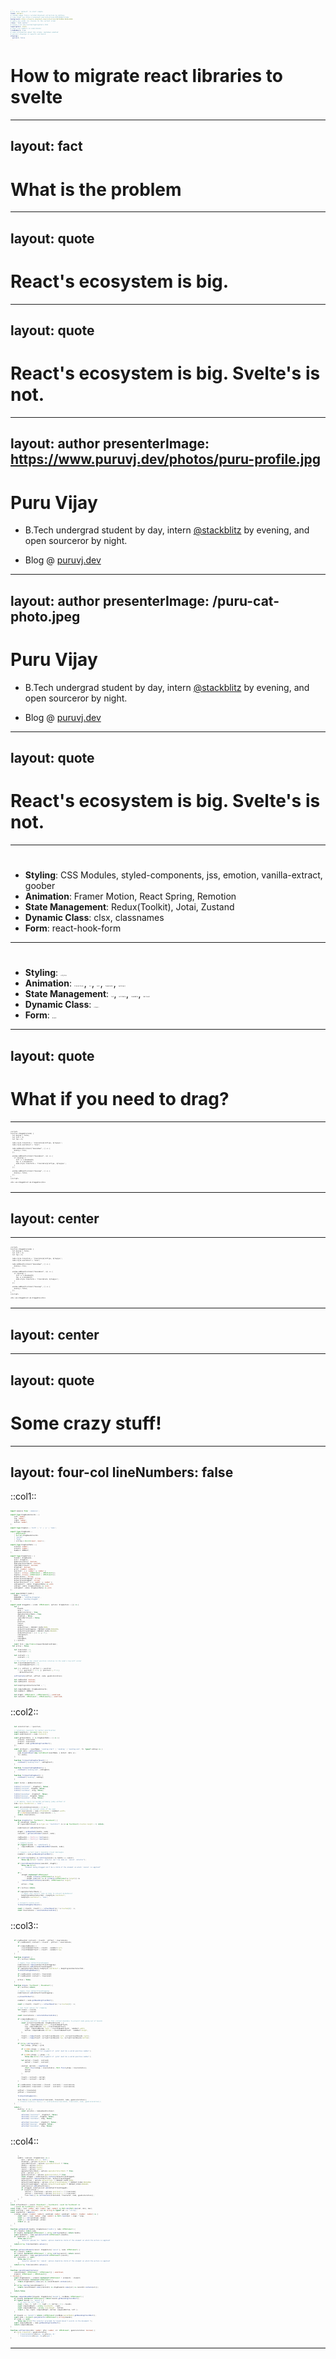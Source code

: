 ```yaml
---
# try also 'default' to start simple
theme: default
# random image from a curated Unsplash collection by Anthony
# like them? see https://unsplash.com/collections/94734566/slidev
background: https://source.unsplash.com/collection/94734566/1920x1080
# apply any windi css classes to the current slide
class: 'text-center'
# https://sli.dev/custom/highlighters.html
highlighter: shiki
# show line numbers in code blocks
lineNumbers: true
# some information about the slides, markdown enabled
# persist drawings in exports and build
drawings:
  persist: false
---
```


<!--prettier-disable-->

# How to migrate react libraries to svelte

<div class="abs-br m-6 flex gap-2">
  <a href="https://github.com/puruvj" target="_blank" alt="GitHub"
    class="text-xl icon-btn opacity-50 !border-none !hover:text-white">
    <carbon-logo-github />
  </a>
</div>

<!--

Hi! Hope ur all enjoying Svelte Summit! So, my talk, as u can see is about migrating react libraries to Svelte. What this means: I will show you step by step how I converted an existing React library to Svelte. And made it smaller and faster.

So, first question: All the svelte devs?
2nd question: All who have been react developers in the past, and don't do react anymore
3rd question: Still do React?

-->

---
layout: fact
---

# What is the problem

<!--

So, what exactly is the problem here?

-->

---
layout: quote
---

# React's ecosystem is big.

---
layout: quote
---

# React's ecosystem is big. Svelte's is not.

<!--

Now, I know what many of you are gonna disagree with that. And I don't wanna get eggs thrown at me, so I will explain this point, and try to convince you well. But before that, lemme introduce myself.

-->

---
layout: author
presenterImage: https://www.puruvj.dev/photos/puru-profile.jpg
---

# Puru Vijay

- B.Tech undergrad student by day, intern [@stackblitz](https://stackblitz.com/) by evening, and open sourceror by night.

- Blog @ [puruvj.dev](https://puruvj.dev)

<!--

I am Puru Vijay. I am from Jaipur, India!

I am a B.Tech student currently, but by evening I put on my hacker hoodie and get to work on Stackblitz and open source stuff. I also write blogs, which you can find at my website puruvj.dev

-->

---
layout: author
presenterImage: /puru-cat-photo.jpeg
---

# Puru Vijay

- B.Tech undergrad student by day, intern [@stackblitz](https://stackblitz.com/) by evening, and open sourceror by night.

- Blog @ [puruvj.dev](https://puruvj.dev)

<!--

Those of you who know me from discord, would recognise me as this black and white sideways-turned disgruntled cat.

So, with the intro out of the way, let's get to the whole song and dance.

-->

---
layout: quote
---

# React's ecosystem is big. Svelte's is not.

<!--

Now, coming back to this statement. This is sort of the consensus on internet. Svelte's ecosystem, is small. Not very small, but not as big as the competitors like React and Vue.

A counterargument to this is that React's ecosystem exists to fill in the flaws of React, to fill in the chunks missing in React.

-->

---

# <logos-react class="text-6xl" />

<v-clicks>

- **Styling**: CSS Modules, styled-components, jss, emotion, vanilla-extract, goober
- **Animation**: Framer Motion, React Spring, Remotion
- **State Management**: Redux(Toolkit), Jotai, Zustand
- **Dynamic Class**: clsx, classnames
- **Form**: react-hook-form

</v-clicks>

<!--

For styling, you got to pick between CSS Modules, or one of the CSS in JS alternatives, like styled-components, jss, emotion, vanilla extract, goober, etc.

For animation, you got framer motion, react spring, remotion.

And, for state management, you got Redux, or redux toolkit effectively, cuz lets face it, anyone starting a new redux project won't really go for plain redux. You got Jotai(Which is my absolute favorite choice out of any state management library in React ecosystem) and finally zustand, and some more.

And, ofc, you ultimately end up dynamically adding and removing classes for styles, and for that you use `clsx`, made by our very own Luke Edwards.

And finally, forms in React are an absolute pain! Regular old forms which require clicking on submit button are fine, but when you venture into real time territory in React, it is pain squared! And for that, you use react-hook-form.

-->

---

# <logos-svelte-icon class="text-6xl" />

- **Styling**: `<style>`
- **Animation**: `transition:`, `in:`, `out:`, `tweened()`, `spring()`
- **State Management**: `let`, `writable`, `readable`, `derived`
- **Dynamic Class**: `class:`
- **Form**: `bind:`

<!--

In Svelte, you got all of this built in. Styling? Just use the style tag. Animations? All built in! State management? `let` is your friend! And stores give you global state superpowers. Dynamic classes? Not even a big concern in svelte, you just use the `class:` syntax and you're done! And real time forms are a breeze thanks to 2-way data binding.

Svelte has the whole package built in! So what exactly is missing here that ecosystem needs to fill in?

-->

---
layout: quote
---

# What if you need to drag?

<!--

What if you need to make a draggable? Svelte doesn't have it built in.

-->

---

```svelte {2-25|28}
<script>
function draggable(node) {
  let moving = false;
  let left = 0;
  let top = 0;

  node.style.transform = `translate(${left}px, ${top}px)`;
  node.style.userSelect = "none";

  node.addEventListener("mousedown", () => {
    moving = true;
  });

  window.addEventListener("mousemove", (e) => {
    if (moving) {
      left += e.movementX;
      top += e.movementY;
      node.style.transform = `translate(${left}px, ${top}px)`;
    }
  });

  window.addEventListener("mouseup", () => {
    moving = false;
  });
}
</script>

<div use:draggable>I am draggable</div>
```

<style>
pre {
  --slidev-code-line-height: 1.414;
}

code {
  font-size: 0.7rem;
}
</style>

<!--

So, you write a little svelte action.

<click>

And apply it to the target element.

-->

---
layout: center
---

<Draggable />

<!--

And boom! You got draggable.

But what if, you want to limit the dragging to just one axis. Either horizontal, or vertical.

-->

---

```svelte {all|18}
<script>
function draggable(node) {
  let moving = false;
  let left = 0;
  let top = 0;

  node.style.transform = `translate(${left}px, ${top}px)`;
  node.style.userSelect = "none";

  node.addEventListener("mousedown", () => {
    moving = true;
  });

  window.addEventListener("mousemove", (e) => {
    if (moving) {
      left += e.movementX;
      top += e.movementY;
      node.style.transform = `translate(0, ${top}px)`;
    }
  });

  window.addEventListener("mouseup", () => {
    moving = false;
  });
}
</script>

<div use:draggable>I am draggable</div>
```

<style>
pre {
  --slidev-code-line-height: 1.414;
}

code {
  font-size: 0.7rem;
}
</style>

<!--

We change this line. Now, the x axis won't be changed, hence it will move in only y direction.

-->

---
layout: center
---

<Draggable axis="y" />

<!--

And we got the desired behavior with the changes required! But...

-->

---
layout: quote
---

# Some crazy stuff!

<!--

What if you wanna do some crazy stuff? Like, control the position of the draggable with your own state? Or change the axis based on user selected options? Or bind the draggable to a very limited area only. Have it emit events so you can listen to different drag events? Or you want your element to be draggable only using certain elements? And you gotta memoize stuff too because now you are doing way too many calculations.

Then you end up with code that looks somewhat like this: 

-->

---
layout: four-col
lineNumbers: false
---

::col1::

```ts
import memoize from './memoize';

export type DragBoundsCoords = {
	left: number;
	top: number;
	right: number;
	bottom: number;
};

export type DragAxis = 'both' | 'x' | 'y' | 'none';

export type DragBounds =
	| HTMLElement
	| Partial<DragBoundsCoords>
	| 'parent'
	| 'body'
	| (string & Record<never, never>);

export type DragEventData = {
	offsetX: number;
	offsetY: number;
	domRect: DOMRect;
};

export type DragOptions = {
	bounds?: DragBounds;
	axis?: DragAxis;
	gpuAcceleration?: boolean;
	applyUserSelectHack?: boolean;
	ignoreMultitouch?: boolean;
	disabled?: boolean;
	grid?: [number, number];
	position?: { x: number; y: number };
	cancel?: string | HTMLElement | HTMLElement[];
	handle?: string | HTMLElement | HTMLElement[];
	defaultClass?: string;
	defaultClassDragging?: string;
	defaultClassDragged?: string;
	defaultPosition?: { x: number; y: number };
	onDragStart?: (data: DragEventData) => void;
	onDrag?: (data: DragEventData) => void;
	onDragEnd?: (data: DragEventData) => void;
};

const enum DEFAULT_CLASS {
	MAIN = 'neodrag',
	DRAGGING = 'neodrag-dragging',
	DRAGGED = 'neodrag-dragged',
}

export const draggable = (node: HTMLElement, options: DragOptions = {}) => {
	let {
		bounds,
		axis = 'both',
		gpuAcceleration = true,
		applyUserSelectHack = true,
		disabled = false,
		ignoreMultitouch = false,
		grid,
		position,
		cancel,
		handle,
		defaultClass = DEFAULT_CLASS.MAIN,
		defaultClassDragging = DEFAULT_CLASS.DRAGGING,
		defaultClassDragged = DEFAULT_CLASS.DRAGGED,
		defaultPosition = { x: 0, y: 0 },
		onDragStart,
		onDrag,
		onDragEnd,
	} = options;

	const tick = new Promise(requestAnimationFrame);
  let active = false;

	let translateX = 0,
		translateY = 0;

	let initialX = 0,
		initialY = 0;

	// The offset of the client position relative to the node's top-left corner
	let clientToNodeOffsetX = 0,
		clientToNodeOffsetY = 0;

	let { x: xOffset, y: yOffset } = position
		? { x: position?.x ?? 0, y: position?.y ?? 0 }
		: defaultPosition;

	setTranslate(xOffset, yOffset, node, gpuAcceleration);

	let canMoveInX: boolean;
	let canMoveInY: boolean;

	let bodyOriginalUserSelectVal = '';

	let computedBounds: DragBoundsCoords;
	let nodeRect: DOMRect;

	let dragEl: HTMLElement | HTMLElement[] | undefined;
	let cancelEl: HTMLElement | HTMLElement[] | undefined;
```

::col2::

```ts
	let isControlled = !!position;

	// Arbitrary constants for better minification
	const bodyStyle = document.body.style;
	const nodeClassList = node.classList;

	const getEventData: () => DragEventData = () => ({
		offsetX: translateX,
		offsetY: translateY,
		domRect: node.getBoundingClientRect(),
	});

	const callEvent = (eventName: 'neodrag:start' | 'neodrag' | 'neodrag:end', fn: typeof onDrag) => {
		const data = getEventData();
		node.dispatchEvent(new CustomEvent(eventName, { detail: data }));
		fn?.(data);
	};

	function fireSvelteDragStartEvent() {
		callEvent('neodrag:start', onDragStart);
	}

	function fireSvelteDragEndEvent() {
		callEvent('neodrag:end', onDragEnd);
	}

	function fireSvelteDragEvent() {
		callEvent('neodrag', onDrag);
	}

	const listen = addEventListener;

	listen('touchstart', dragStart, false);
	listen('touchend', dragEnd, false);
	listen('touchmove', drag, false);

	listen('mousedown', dragStart, false);
	listen('mouseup', dragEnd, false);
	listen('mousemove', drag, false);

	// On mobile, touch can become extremely janky without it
	node.style.touchAction = 'none';

	const calculateInverseScale = () => {
		// Calculate the current scale of the node
		let inverseScale = node.offsetWidth / nodeRect.width;
		if (isNaN(inverseScale)) inverseScale = 1;
		return inverseScale;
	};

	function dragStart(e: TouchEvent | MouseEvent) {
		if (disabled) return;
		if (ignoreMultitouch && e.type === 'touchstart' && (e as TouchEvent).touches.length > 1) return;

		nodeClassList.add(defaultClass);

		dragEl = getHandleEl(handle, node);
		cancelEl = getCancelElement(cancel, node);

		canMoveInX = /(both|x)/.test(axis);
		canMoveInY = /(both|y)/.test(axis);

		// Compute bounds
		if (typeof bounds !== 'undefined') {
			computedBounds = computeBoundRect(bounds, node);
		}

		// Compute current node's bounding client Rectangle
		nodeRect = node.getBoundingClientRect();

		if (isString(handle) && isString(cancel) && handle === cancel)
			throw new Error("`handle` selector can't be same as `cancel` selector");

		if (cancelElementContains(cancelEl, dragEl))
			throw new Error(
				"Element being dragged can't be a child of the element on which `cancel` is applied"
			);

		if (
			(dragEl instanceof HTMLElement
				? dragEl.contains(<HTMLElement>e.target)
				: dragEl.some((el) => el.contains(<HTMLElement>e.target))) &&
			!cancelElementContains(cancelEl, <HTMLElement>e.target)
		)
			active = true;

		if (!active) return;

		if (applyUserSelectHack) {
			// Apply user-select: none on body to prevent misbehavior
			bodyOriginalUserSelectVal = bodyStyle.userSelect;
			bodyStyle.userSelect = 'none';
		}

		// Dispatch custom event
		fireSvelteDragStartEvent();

		const { clientX, clientY } = isTouchEvent(e) ? e.touches[0] : e;
		const inverseScale = calculateInverseScale();

```

::col3::

```ts
	if (canMoveInX) initialX = clientX - xOffset / inverseScale;
		if (canMoveInY) initialY = clientY - yOffset / inverseScale;

		if (computedBounds) {
			clientToNodeOffsetX = clientX - nodeRect.left;
			clientToNodeOffsetY = clientY - nodeRect.top;
		}
	}

	function dragEnd() {
		if (!active) return;

		// Apply class defaultClassDragged
		nodeClassList.remove(defaultClassDragging);
		nodeClassList.add(defaultClassDragged);
		if (applyUserSelectHack) bodyStyle.userSelect = bodyOriginalUserSelectVal;
		fireSvelteDragEndEvent();

		if (canMoveInX) initialX = translateX;
		if (canMoveInX) initialY = translateY;

		active = false;
	}

	function drag(e: TouchEvent | MouseEvent) {
		if (!active) return;

		// Apply class defaultClassDragging
		nodeClassList.add(defaultClassDragging);

		e.preventDefault();

		nodeRect = node.getBoundingClientRect();

		const { clientX, clientY } = isTouchEvent(e) ? e.touches[0] : e;

		// Get final values for clamping
		let finalX = clientX,
			finalY = clientY;

		const inverseScale = calculateInverseScale();

		if (computedBounds) {
			// Client position is limited to this virtual boundary to prevent node going out of bounds
			const virtualClientBounds: DragBoundsCoords = {
				left: computedBounds.left + clientToNodeOffsetX,
				top: computedBounds.top + clientToNodeOffsetY,
				right: computedBounds.right + clientToNodeOffsetX - nodeRect.width,
				bottom: computedBounds.bottom + clientToNodeOffsetY - nodeRect.height,
			};

			finalX = clamp(finalX, virtualClientBounds.left, virtualClientBounds.right);
			finalY = clamp(finalY, virtualClientBounds.top, virtualClientBounds.bottom);
		}

		if (Array.isArray(grid)) {
			let [xSnap, ySnap] = grid;

			if (isNaN(+xSnap) || xSnap < 0)
				throw new Error('1st argument of `grid` must be a valid positive number');

			if (isNaN(+ySnap) || ySnap < 0)
				throw new Error('2nd argument of `grid` must be a valid positive number');

			let deltaX = finalX - initialX,
				deltaY = finalY - initialY;

			[deltaX, deltaY] = snapToGrid(
				[Math.floor(xSnap / inverseScale), Math.floor(ySnap / inverseScale)],
				deltaX,
				deltaY
			);

			finalX = initialX + deltaX;
			finalY = initialY + deltaY;
		}

		if (canMoveInX) translateX = (finalX - initialX) * inverseScale;
		if (canMoveInY) translateY = (finalY - initialY) * inverseScale;

		xOffset = translateX;
		yOffset = translateY;

		fireSvelteDragEvent();

		tick.then(() => setTranslate(translateX, translateY, node, gpuAcceleration));
		// Promise.resolve().then(() => setTranslate(translateX, translateY, node, gpuAcceleration));
	}

	return {
		destroy: () => {
			const unlisten = removeEventListener;

			unlisten('touchstart', dragStart, false);
			unlisten('touchend', dragEnd, false);
			unlisten('touchmove', drag, false);

			unlisten('mousedown', dragStart, false);
			unlisten('mouseup', dragEnd, false);
			unlisten('mousemove', drag, false);
```

::col4::

```ts
		},
		update: (options: DragOptions) => {
			axis = options.axis || 'both';
			disabled = options.disabled ?? false;
			ignoreMultitouch = options.ignoreMultitouch ?? false;
			handle = options.handle;
			bounds = options.bounds;
			cancel = options.cancel;
			applyUserSelectHack = options.applyUserSelectHack ?? true;
			grid = options.grid;
			gpuAcceleration = options.gpuAcceleration ?? true;
			const dragged = nodeClassList.contains(defaultClassDragged);
			nodeClassList.remove(defaultClass, defaultClassDragged);
			defaultClass = options.defaultClass ?? DEFAULT_CLASS.MAIN;
			defaultClassDragging = options.defaultClassDragging ?? DEFAULT_CLASS.DRAGGING;
			defaultClassDragged = options.defaultClassDragged ?? DEFAULT_CLASS.DRAGGED;
			nodeClassList.add(defaultClass);
			if (dragged) nodeClassList.add(defaultClassDragged);
			if (isControlled) {
				xOffset = translateX = options.position?.x ?? translateX;
				yOffset = translateY = options.position?.y ?? translateY;
				tick.then(() => setTranslate(translateX, translateY, node, gpuAcceleration));
			}
		},
	};
};
const isTouchEvent = (event: MouseEvent | TouchEvent): event is TouchEvent =>
	!!(event as TouchEvent).touches?.length;
const clamp = (val: number, min: number, max: number) => Math.min(Math.max(val, min), max);
const isString = (val: unknown): val is string => typeof val === 'string';
const snapToGrid = memoize(
	([xSnap, ySnap]: [number, number], pendingX: number, pendingY: number): [number, number] => {
		const calc = (val: number, snap: number) => Math.round(val / snap) * snap;
		const x = calc(pendingX, xSnap);
		const y = calc(pendingY, ySnap);
		return [x, y];
	}
);

function getHandleEl(handle: DragOptions['handle'], node: HTMLElement) {
	if (!handle) return node;
	if (handle instanceof HTMLElement || Array.isArray(handle)) return handle;
	const handleEls = node.querySelectorAll<HTMLElement>(handle);
	if (handleEls === null)
		throw new Error(
			'Selector passed for `handle` option should be child of the element on which the action is applied'
		);
	return Array.from(handleEls.values());
}

function getCancelElement(cancel: DragOptions['cancel'], node: HTMLElement) {
	if (!cancel) return;
	if (cancel instanceof HTMLElement || Array.isArray(cancel)) return cancel;
	const cancelEls = node.querySelectorAll<HTMLElement>(cancel);
	if (cancelEls === null)
		throw new Error(
			'Selector passed for `cancel` option should be child of the element on which the action is applied'
		);
	return Array.from(cancelEls.values());
}

function cancelElementContains(
	cancelElement: HTMLElement | HTMLElement[] | undefined,
	element: HTMLElement | HTMLElement[]
): boolean {
	const dragElements = element instanceof HTMLElement ? [element] : element;
	if (cancelElement instanceof HTMLElement) {
		return dragElements.some((el) => cancelElement.contains(el));
	}
	if (Array.isArray(cancelElement)) {
		return cancelElement.some((cancelEl) => dragElements.some((el) => cancelEl.contains(el)));
	}
	return false;
}

function computeBoundRect(bounds: DragOptions['bounds'], rootNode: HTMLElement) {
	if (bounds instanceof HTMLElement) return bounds.getBoundingClientRect();
	if (typeof bounds === 'object') {
		// we have the left right etc
		const { top = 0, left = 0, right = 0, bottom = 0 } = bounds;
		const computedRight = window.innerWidth - right;
		const computedBottom = window.innerHeight - bottom;
		return { top, right: computedRight, bottom: computedBottom, left };
	}

	if (bounds === 'parent') return (<HTMLElement>rootNode.parentNode).getBoundingClientRect();
	const node = document.querySelector<HTMLElement>(<string>bounds);
	if (node === null)
		throw new Error("The selector provided for bound doesn't exists in the document.");
	const computedBounds = node.getBoundingClientRect();
	return computedBounds;
}

function setTranslate(xPos: number, yPos: number, el: HTMLElement, gpuAcceleration: boolean) {
	el.style.transform = gpuAcceleration
		? `translate3d(${+xPos}px, ${+yPos}px, 0)`
		: `translate(${+xPos}px, ${+yPos}px)`;
}
```

<style>
pre {
  --slidev-code-line-height: 0.2;
}

code {
  font-size: 0.15rem;
}
</style>

---